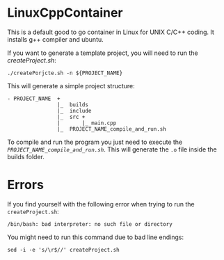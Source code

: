 # LinuxCppContainer
This is a default good to go container in Linux for UNIX C/C++ coding. It installs g++ compiler and ubuntu.

If you want to generate a template project, you will need to run the _createProject.sh_: 

`./createPorjcte.sh -n ${PROJECT_NAME}`

This will generate a simple project structure:
```
- PROJECT_NAME  +
                |_  builds
                |_  include
                |_  src +
                |       |_ main.cpp
                |_  PROJECT_NAME_compile_and_run.sh
```

To compile and run the program you just need to execute the _`PROJECT_NAME_compile_and_run.sh`_. This will generate the `.o` file inside the builds folder.

# Errors

If you find yourself with the following error when trying to run the `createProject.sh`:

`/bin/bash: bad interpreter: no such file or directory`

You might need to run this command due to bad line endings:

`sed -i -e 's/\r$//' createProject.sh`
